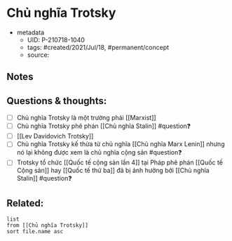 # Chủ nghĩa Trotsky

- metadata
	- UID: P-210718-1040
	- tags: #created/2021/Jul/18, #permanent/concept 
	- source: 

## Notes


## Questions & thoughts:
- [ ] Chủ nghĩa Trotsky là một trường phái [[Marxist]]
- [ ] Chủ nghĩa Trotsky phê phán [[Chủ nghĩa Stalin]] #question❓ 
- [ ] [[Lev Davidovich Trotsky]]
- [ ] Chủ nghĩa Trotsky kế thừa từ chủ nghĩa [[Chủ nghĩa Marx Lenin]] nhưng nó lại không được xem là chủ nghĩa cộng sản #question❓ 
- [ ] Trotsky tổ chức [[Quốc tế cộng sản lần 4]] tại Pháp phê phán [[Quốc tế Cộng sản]] hay [[Quốc tế thứ ba]] đã bị ảnh hưởng bởi [[Chủ nghĩa Stalin]] #question❓ 

## Related:
```dataview
list
from [[Chủ nghĩa Trotsky]]
sort file.name asc
```
